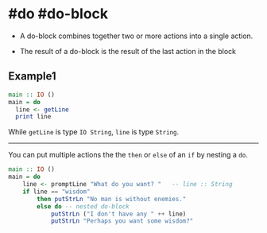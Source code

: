 # #do #do-block

- A do-block combines together two or more actions into a single action.

- The result of a do-block is the result of the last action in the block


## Example1

```haskell
main :: IO ()
main = do
  line <- getLine
  print line
```

While `getLine` is type `IO String`, `line` is type `String`.

---

You can put multiple actions the the `then` or `else` of an `if` by nesting a `do`.
```haskell
main :: IO ()
main = do
    line <- promptLine "What do you want? "   -- line :: String
    if line == "wisdom"
        then putStrLn "No man is without enemies."
        else do -- nested do-block
            putStrLn ("I don't have any " ++ line)
            putStrLn "Perhaps you want some wisdom?"
```